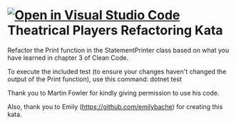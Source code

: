 [![Open in Visual Studio Code](https://classroom.github.com/assets/open-in-vscode-c66648af7eb3fe8bc4f294546bfd86ef473780cde1dea487d3c4ff354943c9ae.svg)](https://classroom.github.com/online_ide?assignment_repo_id=9607291&assignment_repo_type=AssignmentRepo)
Theatrical Players Refactoring Kata
====================================

Refactor the Print function in the StatementPrinter class based on what you have learned in chapter 3 of Clean Code.

To execute the included test (to ensure your changes haven't changed the output of the Print function), use this command:
dotnet test


Thank you to Martin Fowler for kindly giving permission to use his code.

Also, thank you to Emily (https://github.com/emilybache) for creating this kata.